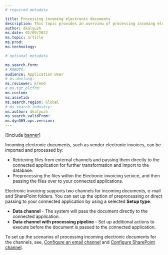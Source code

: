 ```yaml
---
# required metadata

title: Processing incoming electronic documents
description: This topic provides an overview of processing incoming electronic documents.
author: dkalyuzh
ms.date: 02/09/2022
ms.topic: article
ms.prod: 
ms.technology: 

# optional metadata

ms.search.form: 
# ROBOTS: 
audience: Application User
# ms.devlang: 
ms.reviewer: kfend
# ms.tgt_pltfrm: 
ms.custom: 
ms.assetid: 
ms.search.region: Global
# ms.search.industry: 
ms.author: dkalyuzh
ms.search.validFrom: 
ms.dyn365.ops.version: 
---
```


[!include [banner](../includes/banner.md)]

Incoming electronic documents, such as vendor electronic invoices, can be imported and processed by:

 - Retrieving files from external channels and passing them directly to the connected application for further transformation and import to the database.
 - Preprocessing the files within the Electronic invoicing service, and then passing the files over to your connected applications. 

Electronic invoicing supports two channels for incoming documents, e-mail and SharePoint folders.
You can set up the option of preprocessing or direct passing to your connected application by using a selected **Setup type**.

 - **Data channel** - The system will pass the document directly to the connected application.
 - **Data channel with processing pipeline** - Set up additional actions to execute before the document is passed to the connected application.

To set up the scenarios of processing incoming electronic documents for the channels, see, [Configure an email channel](e-invoicing-configure-email.md) and [Configure SharePoint channel](e-invoicing-configure-sharepoint-channel.md).
